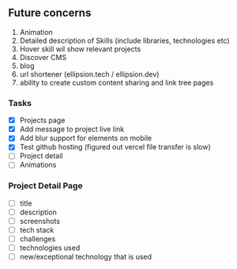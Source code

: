 ## Future concerns

1. Animation
2. Detailed description of Skills (include libraries, technologies etc)
3. Hover skill wil show relevant projects
4. Discover CMS
5. blog
6. url shortener (ellipsion.tech / ellipsion.dev)
7. ability to create custom content sharing and link tree pages

### Tasks

* [X] Projects page
* [X] Add message to project live link
* [X] Add blur support for elements on mobile
* [X] Test github hosting (figured out vercel file transfer is slow)
* [ ] Project detail
* [ ] Animations

### Project Detail Page

* [ ] title
* [ ] description
* [ ] screenshots
* [ ] tech stack
* [ ] challenges
* [ ] technologies used
* [ ] new/exceptional technology that is used

